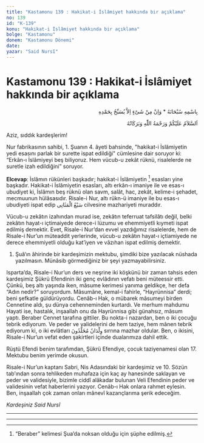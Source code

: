 ```yaml
---
title: "Kastamonu 139 : Hakikat-i İslâmiyet hakkında bir açıklama"
no: 139
id: "K-139"
konu: "Hakikat-i İslâmiyet hakkında bir açıklama"
bolge: "Kastamonu"
donem: "Kastamonu Dönemi"
date: 
yazar: "Said Nursî"
---
```


# Kastamonu 139 : Hakikat-i İslâmiyet hakkında bir açıklama

<p class="arabic" dir="rtl" title="Meal: “Subhân Allah’ın adıyla” * “Hiçbir şey yoktur ki O'nu hamd ile tesbih etmesin” [İsrâ 17:44]">بِاسْمِهِ سُبْحَانَهُ * وَاِنْ مِنْ شَىْءٍ اِلاَّ يُسَبِّحُ بِحَمْدِهِ</p>

<p class="arabic" dir="rtl" title="Meal: “Allah’ın selâmı, rahmeti ve bereketleri, üzerinize olsun.”">اَلسَّلاَمُ عَلَيْكُمْ وَرَحْمَةُ اللّٰهِ وَبَرَكَاتُهُ</p>

Aziz, sıddık kardeşlerim!

Nur fabrikasının sahibi, 1. Şuanın 4. âyeti bahsinde, "hakikat-i İslâmiyetin yedi esasını parlak bir surette ispat edildiği" cümlesine dair soruyor ki: “Erkân-ı İslâmiyeyi beş biliyoruz. Hem vücub-u zekât rüknü, risalelerde ne suretle izah edildiğini” soruyor.

**Elcevap**: İslâmın rükünleri başkadır; hakikat-i İslâmiyetin [^1] esasları yine başkadır. Hakikat-i İslâmiyetin esasları, altı erkân-ı imaniye ile ve esas-ı ubudiyet ki, İslâmın beş rüknü olan savm, salât, hac, zekât, kelime-i şehadet, mecmuunun hülâsasıdır. Risale-i Nur, altı rükn-ü imaniye ile bu esas-ı ubudiyeti ispat edip <span class="arabic" dir="rtl" title="Meal: “Tekrarlanan yedi” (Fatiha Sûresinin adıdır.)">سَبْعُ الْمَثَانِى</span> cilvesine mazhariyeti muraddır.

Vücub-u zekâtın izahından murad ise, zekâtın teferruat tafsilâtı değil, belki zekâtın hayat-ı içtimaiyede derece-i lüzumu ve ehemmiyetli kıymeti ispat edilmiş demektir. Evet, Risale-i Nur’dan evvel yazdığımız risalelerde, hem de Risale-i Nur’un müteaddit yerlerinde, vücub-u zekâtın hayat-ı içtiamiyede ne derece ehemmiyetli olduğu kat’iyen ve vâzıhan ispat edilmiş demektir.

1. Şuâ‘ın âhirinde bir kardeşimizin mektubu, şimdiki bize yazılacak nüshada yazılmasın. Münâsib görmediğiniz bir şeyi yazmayabilirsiniz.

Isparta’da, Risale-i Nur’un ders ve neşrine iki köşkünü bir zaman tahsis eden kardeşimiz Şükrü Efendinin iki genç evlâdının vefatı beni müteessir etti. Çünkü, beş altı yaşında iken, mâsume kerimesi yanıma geldikçe, her defa “Adın nedir?” soruyordum. Mâsumâne, kemal-i fahirle, “Hayrünnisa” derdi; beni şefkatle güldürüyordu. Cenâb-ı Hak, o mübarek mâsumeyi birden Cennetine aldı, şu dünya cehenneminden kurtardı. Ve merhum mahdumu Hayati ise, hastalık, inşaallah onu da Hayrünnisa gibi günahsız, mâsum yaptı. Beraber Cennet tarafına gittiler. Bu nokta-i nazardan, ben o iki çocuğu tebrik ediyorum. Ve peder ve validelerini de hem taziye, hem mânen tebrik ediyorum ki, o iki evlâtları <span class="arabic" dir="rtl" title="Meal: “Ebediyen yaşlanmayacak çocuklar.” Vâkıa Sûresi, 56:17; İnsan Sûresi, 76:19">وِلْدَانٌ مُخَلَّدُونَ</span> sırrına mazhar oldular. Ben, o ikisini, Risale-i Nur’un vefat eden şakirtleri içinde dualarımıza dahil ettik.

Rüştü Efendi benim tarafımdan, Şükrü Efendiye, çocuk taziyenamesi olan 17. Mektubu benim yerimde okusun.

Risale-i Nur’un kaptanı Sabri, Nis Adasındaki bir kardeşimiz ve 10. Sözün tab’ından sonra tehlikeden muhafaza için kaç ay hanesinde saklayan ve peder ve validesiyle, bizimle ciddî alâkadar bulunan Veli Efendinin peder ve validesinin vefat haberlerini yazıyor. Cenâb-ı Hak onlara rahmet eylesin. Ben, inşaallah çok zaman onları mânevî kazançlarıma şerik edeceğim.

*Kardeşiniz*
*Said Nursî*

***

***
[^1]: “Beraber” kelimesi Şua’da noksan olduğu için şüphe edilmiş.
